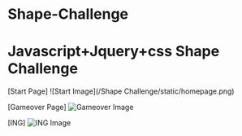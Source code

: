 # Shape-Challenge
# Javascript+Jquery+css Shape Challenge


[Start Page]
![Start Image](/Shape Challenge/static/homepage.png)

[Gameover Page]
![Gameover Image](./static/gameover.png)

[ING]
![ING Image](./static/proc.png)
